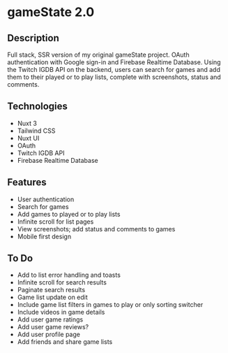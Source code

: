 # gameState 2.0

## Description

Full stack, SSR version of my original gameState project. OAuth authentication with Google sign-in and Firebase Realtime Database. Using the Twitch IGDB API on the backend, users can search for games and add them to their played or to play lists, complete with screenshots, status and comments.

## Technologies

- Nuxt 3
- Tailwind CSS
- Nuxt UI
- OAuth
- Twitch IGDB API
- Firebase Realtime Database

## Features

- User authentication
- Search for games
- Add games to played or to play lists
- Infinite scroll for list pages
- View screenshots; add status and comments to games
- Mobile first design

## To Do

- Add to list error handling and toasts
- Infinite scroll for search results
- Paginate search results
- Game list update on edit
- Include game list filters in games to play or only sorting switcher
- Include videos in game details
- Add user game ratings
- Add user game reviews?
- Add user profile page
- Add friends and share game lists
